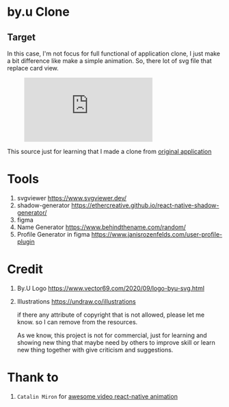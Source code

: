 # by.u Clone

## Target
In this case, I'm not focus for full functional of application clone, I just make a bit difference like make a simple animation. So, there lot of svg file that replace card view. 


<figure class="video_container">
<iframe src="https://drive.google.com/open?id=13qmt8zWuYmKH3RIknoSxAPElVheiOO7j&authuser=2" frameborder="0" allowfullscreen="true"></iframe>
</figure>



This source just for learning that I made a clone from [original application](https://play.google.com/store/apps/details?id=com.byu.id) 

# Tools

1. svgviewer https://www.svgviewer.dev/
2. shadow-generator https://ethercreative.github.io/react-native-shadow-generator/
3. figma
4. Name Generator https://www.behindthename.com/random/
5. Profile Generator in figma https://www.janisrozenfelds.com/user-profile-plugin

# Credit

1. By.U Logo https://www.vector69.com/2020/09/logo-byu-svg.html
2. Illustrations https://undraw.co/illustrations


    if there any attribute of copyright that is not allowed, please let me know. so I can remove from the resources.

    As we know, this project is not for commercial, just for learning and showing new thing that maybe need by others to improve skill or learn new thing together with give criticism and suggestions.

# Thank to
1. `Catalin Miron` for [awesome video react-native animation](t.ly/tcsN)